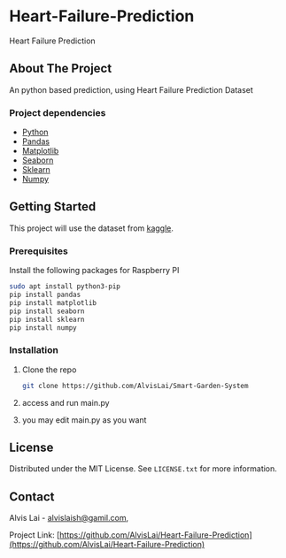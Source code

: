 # Heart-Failure-Prediction
Heart Failure Prediction

## About The Project
An python based prediction, using Heart Failure Prediction Dataset

### Project dependencies

* [Python](https://www.python.org/)
* [Pandas](https://pandas.pydata.org/)
* [Matplotlib](https://matplotlib.org/)
* [Seaborn](https://seaborn.pydata.org/)
* [Sklearn](https://scikit-learn.org/stable/)
* [Numpy](https://numpy.org/)

## Getting Started
This project will use the dataset from [kaggle](https://www.kaggle.com/datasets/fedesoriano/heart-failure-prediction/).

### Prerequisites
Install the following packages for Raspberry PI
  ```sh
  sudo apt install python3-pip
  pip install pandas
  pip install matplotlib
  pip install seaborn
  pip install sklearn
  pip install numpy
  ```

### Installation
1. Clone the repo
   ```sh
   git clone https://github.com/AlvisLai/Smart-Garden-System
   ```
2. access and run main.py

3. you may edit main.py as you want

<!-- LICENSE -->
## License

Distributed under the MIT License. See `LICENSE.txt` for more information.


<!-- CONTACT -->
## Contact

Alvis Lai - alvislaish@gamil.com, 

Project Link: [https://github.com/AlvisLai/Heart-Failure-Prediction](https://github.com/AlvisLai/Heart-Failure-Prediction)

   
   
   
   
   
   
   
   
